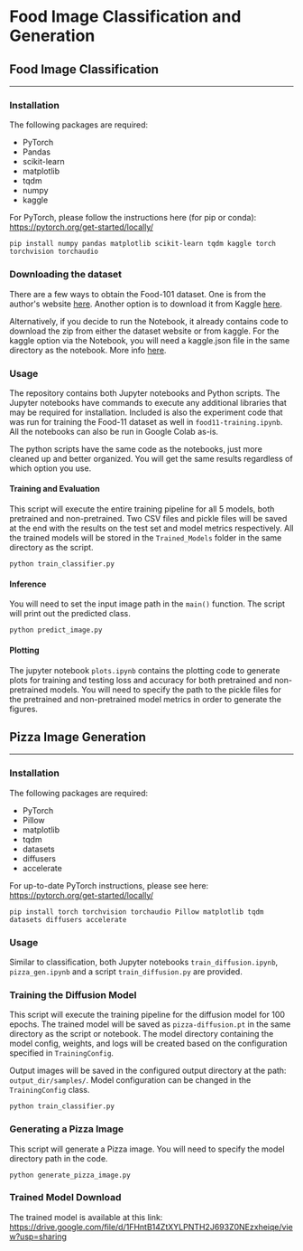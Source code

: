 # Food Image Classification and Generation

## Food Image Classification

---

### Installation

The following packages are required:

- PyTorch
- Pandas
- scikit-learn
- matplotlib
- tqdm
- numpy
- kaggle

For PyTorch, please follow the instructions here (for pip or conda): https://pytorch.org/get-started/locally/

```shell
pip install numpy pandas matplotlib scikit-learn tqdm kaggle torch torchvision torchaudio
```

### Downloading the dataset

There are a few ways to obtain the Food-101 dataset. One is from the author's website [here](https://data.vision.ee.ethz.ch/cvl/datasets_extra/food-101/).
Another option is to download it from Kaggle [here](https://www.kaggle.com/datasets/dansbecker/food-101).

Alternatively, if you decide to run the Notebook, it already contains code to download the zip from either the dataset website or from kaggle. For the kaggle option via the Notebook, you will need a kaggle.json file in the same directory as the notebook. More info [here](https://www.kaggle.com/discussions/general/156610).

### Usage

The repository contains both Jupyter notebooks and Python scripts. The Jupyter notebooks have commands to execute any additional libraries that may be required for installation.
Included is also the experiment code that was run for training the Food-11 dataset as well in ```food11-training.ipynb```. All the notebooks can also be run in Google Colab as-is.


The python scripts have the same code as the notebooks, just more cleaned up and better organized. You will get the same results regardless of which option you use.

#### Training and Evaluation

This script will execute the entire training pipeline for all 5 models, both pretrained and non-pretrained. Two CSV files and pickle files will be saved at the end with the results on the test set and model metrics respectively. All the trained models will be stored in the ```Trained_Models``` folder in the same directory as the script.

```shell
python train_classifier.py
```

#### Inference

You will need to set the input image path in the ```main()``` function. The script will print out the predicted class.

```shell
python predict_image.py
```

#### Plotting

The jupyter notebook ```plots.ipynb``` contains the plotting code to generate plots for training and testing loss and accuracy for both pretrained and non-pretrained models.
You will need to specify the path to the pickle files for the pretrained and non-pretrained model metrics in order to generate the figures.

## Pizza Image Generation

---

### Installation

The following packages are required:

- PyTorch
- Pillow
- matplotlib
- tqdm
- datasets
- diffusers
- accelerate

For up-to-date PyTorch instructions, please see here: https://pytorch.org/get-started/locally/

```shell
pip install torch torchvision torchaudio Pillow matplotlib tqdm datasets diffusers accelerate
```

### Usage

Similar to classification, both Jupyter notebooks ```train_diffusion.ipynb```, ```pizza_gen.ipynb``` and a script ```train_diffusion.py``` are provided.

### Training the Diffusion Model

This script will execute the training pipeline for the diffusion model for 100 epochs. The trained model will be saved as ```pizza-diffusion.pt``` in the same directory as the script or notebook.
The model directory containing the model config, weights, and logs will be created based on the configuration specified in ```TrainingConfig```.

Output images will be saved in the configured output directory at the path: ```output_dir/samples/```. Model configuration can be changed in the ```TrainingConfig``` class.

```shell
python train_classifier.py
```

### Generating a Pizza Image

This script will generate a Pizza image. You will need to specify the model directory path in the code.

```shell
python generate_pizza_image.py
```

### Trained Model Download

The trained model is available at this link: https://drive.google.com/file/d/1FHntB14ZtXYLPNTH2J693Z0NEzxheiqe/view?usp=sharing